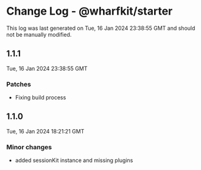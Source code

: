 # Change Log - @wharfkit/starter

This log was last generated on Tue, 16 Jan 2024 23:38:55 GMT and should not be manually modified.

## 1.1.1
Tue, 16 Jan 2024 23:38:55 GMT

### Patches

- Fixing build process

## 1.1.0
Tue, 16 Jan 2024 18:21:21 GMT

### Minor changes

- added sessionKit instance and missing plugins

